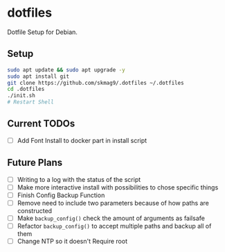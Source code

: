 # dotfiles

Dotfile Setup for Debian.

## Setup

```bash
sudo apt update && sudo apt upgrade -y
sudo apt install git
git clone https://github.com/skmag9/.dotfiles ~/.dotfiles
cd .dotfiles
./init.sh
# Restart Shell
```

## Current TODOs

- [ ] Add Font Install to docker part in install script


## Future Plans

- [ ] Writing to a log with the status of the script
- [ ] Make more interactive install with possibilities to chose specific things
- [ ] Finish Config Backup Function
- [ ] Remove need to include two parameters because of how paths are constructed
- [ ] Make ``backup_config()`` check the amount of arguments as failsafe
- [ ] Refactor ``backup_config()`` to accept multiple paths and backup all of them 
- [ ] Change NTP so it doesn't Require root
